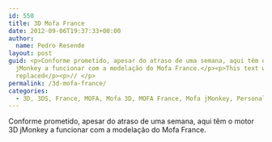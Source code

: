 ```yaml
---
id: 550
title: 3D Mofa France
date: 2012-09-06T19:37:33+00:00
author:
  name: Pedro Resende
layout: post
guid: <p>Conforme prometido, apesar do atraso de uma semana, aqui têm o motor 3D
  jMonkey a funcionar com a modelação do Mofa France.</p><p>This text will be
  replaced</p><p>// </p>
permalink: /3d-mofa-france/
categories:
  - 3D, 3DS, France, MOFA, Mofa 3D, MOFA France, Mofa jMonkey, Personal, Software
---
```


Conforme prometido, apesar do atraso de uma semana, aqui têm o motor 3D jMonkey a funcionar com a modelação do Mofa France.
